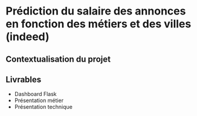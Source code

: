 # Prédiction du salaire des annonces en fonction des métiers et des villes (indeed)

## Contextualisation du projet



## Livrables 

- Dashboard Flask 
- Présentation métier 
- Présentation technique
